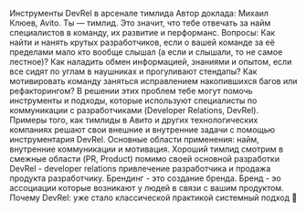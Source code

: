 Инструменты DevRel  в арсенале тимлида
Автор доклада: Михаил Клюев, Avito.
Ты — тимлид. Это значит, что тебе отвечать за найм специалистов в команду, их развитие и перформанс. 
Вопросы:
Как найти и нанять крутых разработчиков, если о вашей команде за её пределами мало кто вообще слышал (а если и слышали, то не самое лестное)? 
Как наладить обмен информацией, знаниями и опытом, если все сидят по углам в наушниках и прогуливают стендапы? 
Как мотивировать команду заняться исправлением накопившихся багов или рефакторингом?
В решении этих проблем тебе могут помочь инструменты и подходы, которые используют специалисты по коммуникации с разработчиками (Developer Relations, DevRel).
Примеры того, как тимлиды в Авито и других технологических компаниях решают свои внешние и внутренние задачи с помощью инструментария DevRel. Основные области применения: найм, внутренние коммуникации и мотивация.
Хороший тимлид смотрим в смежные области (PR, Product) помимо своей основной разработки
DevRel - developer relations привлечение разработчика и продажа продукта разработчику.
Брендинг - это создание бренда. Бренд - эо ассоциации которые возникают  у людей в связи с вашим продуктом.
Почему DevRel:
уже стало классической практикой
системный подход

